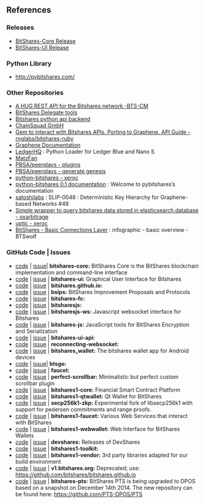 ## References

### Releases
 
- [BitShares-Core Release](https://github.com/bitshares/bitshares-core/releases)
- [BitShares-UI Release](https://github.com/bitshares/bitshares-ui/releases)

### Python Library

- http://pybitshares.com/

### Other Repositories

- [A HUG REST API for the Bitshares network -BTS-CM](https://github.com/BTS-CM/Bitshares-HUG-REST-API) 
- [BitShares Delegate tools](https://github/wackou/bts_tools)
- [Bitshares python api backend](https://github.com/oxarbitrage/bitshares-python-api-backend)
- [ChainSquad GmbH](https://github.com/chainsquad)
- [Gem to interact with Bitshares APIs. Porting to Graphene. API Guide - rnglabs/bitshares-ruby](https://github.com/rnglabs/bitshares-ruby)
- [Graphene Documentation](https://bitshares.org/doxygen/index.html)
- [LedgerHQ](https://github.com/LedgerHQ/blue-loader-python) : Python Loader for Ledger Blue and Nano S
- [MatzFan](https://github.com/MatzFan/bitshares-ruby)
- [PBSA/peerplays - plugins](https://github.com/PBSA/peerplays/tree/master/libraries/plugins/)
- [PBSA/peerplays - generate genesis](https://github.com/PBSA/peerplays/tree/master/libraries/plugins/generate_genesis)
- [python-bitshares - xeroc](https://github.com/xeroc/python-bitshares)
- [python-bitshares 0.1 documentation](http://docs.pybitshares.com/en/latest/) : Welcome to pybitshares’s documentation
- [satoshilabs](https://github.com/satoshilabs/slips/issues/49) : SLIP-0048 : Deterministic Key Hierarchy for Graphene-based Networks #49
- [Simple wrapper to query bitshares data stored in elasticsearch database - oxarbitrage](https://github.com/oxarbitrage/bitshares-es-wrapper)
- [uptic - xeroc](https://github.com/xeroc/uptick)
- [BitShares - Basic Connections Layer](https://steemit.com/bitshares/@btswolf/bitshares-basic-connections-layer) : infographic - basic overview - BTSwolf


### GitHub Code | Issues

* [code](https://github.com/bitshares/bitshares-core) | [issue](https://github.com/bitshares/bitshares-core/issues)| **bitshares-core:** BitShares Core is the BitShares blockchain implementation and command-line interface
* [code](https://github.com/bitshares/bitshares-ui) | [issue](https://github.com/bitshares/bitshares-ui/issues) | **bitshares-ui:** Graphical User Interface for Bitshares
* [code](https://github.com/bitshares/bitshares.github.io) | [issue](https://github.com/bitshares/bitshares.github.io/issues)  | **bitshares.github.io:**
* [code](https://github.com/bitshares/bsips) | [issue](https://github.com/bitshares/bsips/issues) |  **bsips:** BitShares Improvement Proposals and Protocols
* [code](https://github.com/bitshares/bitshares-fc) | [issue](https://github.com/bitshares/bitshares-fc/issues>) | **bitshares-fc:** 
* [code](https://github.com/bitshares/bitsharesjs) | [issue](https://github.com/bitshares/bitsharesjs/issues)  | **bitsharesjs:** 
* [code](https://github.com/bitshares/bitsharesjs-ws>) | [issue](https://github.com/bitshares/bitsharesjs-ws/issues) | **bitsharesjs-ws:** Javascript websocket interface for Bitshares  
* [code](https://github.com/bitshares/bitshares-js) | [issue](https://github.com/bitshares/bitshares-js/issues) | **bitshares-js:** JavaScript tools for BitShares Encryption and Serialization  
* [code](https://github.com/bitshares/bitshares-ui-api) | [issue](https://github.com/bitshares/bitshares-ui-api/issues) | **bitshares-ui-api:**   
* [code](https://github.com/bitshares/reconnecting-websocket) | [issue](https://github.com/bitshares/reconnecting-websocket/issues)  | **reconnecting-websocket:** 
* [code](https://github.com/bitshares/bitshares_wallet) | [issue](https://github.com/bitshares/bitshares_wallet/issues) | **bitshares_wallet:** The bitshares wallet app for Android devices
* [code](https://github.com/bitshares/btsgo) | [issue](https://github.com/bitshares/btsgo/issues)| **btsgo:** 
* [code](https://github.com/bitshares/faucet) | [issue](https://github.com/bitshares/faucet/issues) | **faucet:** 
* [code](https://github.com/bitshares/perfect-scrollbar) | [issue](https://github.com/bitshares/perfect-scrollbar/issues) | **perfect-scrollbar:** Minimalistic but perfect custom scrollbar plugin 
* [code](https://github.com/bitshares/bitshares1-core) | [issue](https://github.com/bitshares/bitshares1-core/issues) | **bitshares1-core:** Financial Smart Contract Platform  
* [code](https://github.com/bitshares/bitshares1-qtwallet) | [issue](https://github.com/bitshares/bitshares1-qtwallet/issues) |  **bitshares1-qtwallet:** Qt Wallet for BitShares 
* [code](https://github.com/bitshares/secp256k1-zkp) | [issue](https://github.com/bitshares/secp256k1-zkp/issues) | **secp256k1-zkp:** Experimental fork of libsecp256k1 with support for pedersen commitments and range proofs. 
* [code](https://github.com/bitshares/bitshares1-faucet) | [issue](https://github.com/bitshares/bitshares1-faucet/issues) | **bitshares1-faucet:** Various Web Services that interact with BitShares 
* [code](https://github.com/bitshares/bitshares1-webwallet) | [issue](https://github.com/bitshares/bitshares1-webwallet/issues)  | **bitshares1-webwallet:** Web Interface for BitShares Wallets 
* [code](https://github.com/bitshares/devshares) | [issue](https://github.com/bitshares/devshares/issues) | **devshares:** Releases of DevShares 
* [code](https://github.com/bitshares/bitshares1-toolkit) | [issue](https://github.com/bitshares/bitshares1-toolkit/issues) | **bitshares1-toolkit:** 
* [code](https://github.com/bitshares/bitshares1-vendor) | [issue](https://github.com/bitshares/bitshares1-vendor/issues) | **bitshares1-vendor:** 3rd party libraries adapted for our build environment 
* [code](https://github.com/bitshares/v1.bitshares.org) | [issue](https://github.com/bitshares/v1.bitshares.org/issues) | **v1.bitshares.org:** Deprecated; use: https://github.com/bitshares/bitshares.github.io
* [code](https://github.com/bitshares/bitshares-pts) | [issue](https://github.com/bitshares/bitshares-pts/issues) | **bitshares-pts:** BitShares PTS is being upgraded to DPOS based on a snapshot on December 14th 2014. The new repository can be found here: https://github.com/PTS-DPOS/PTS
	


